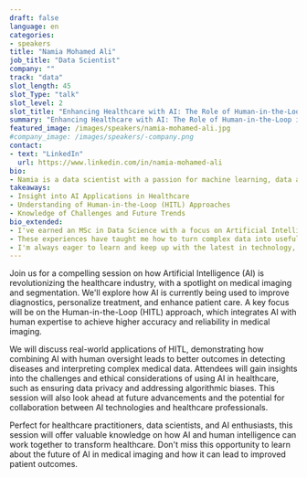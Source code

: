 ```yaml
---
draft: false
language: en
categories:
- speakers
title: "Namia Mohamed Ali"
job_title: "Data Scientist"
company: ""
track: "data"
slot_length: 45
slot_Type: "talk"
slot_level: 2
slot_title: "Enhancing Healthcare with AI: The Role of Human-in-the-Loop in Medical Imaging"
summary: "Enhancing Healthcare with AI: The Role of Human-in-the-Loop in Medical Imaging"
featured_image: /images/speakers/namia-mohamed-ali.jpg
#company_image: /images/speakers/-company.png
contact:
- text: "LinkedIn"
  url: https://www.linkedin.com/in/namia-mohamed-ali
bio:
- Namia is a data scientist with a passion for machine learning, data analysis, and all things AI. She's currently working on her M.Sc. in Data Science, focusing on Artificial Intelligence, at the University of Exeter. She loves diving into NLP, Computer Vision, and experimenting with Large Language Models.
takeaways:
- Insight into AI Applications in Healthcare
- Understanding of Human-in-the-Loop (HITL) Approaches
- Knowledge of Challenges and Future Trends
bio_extended: 
- I've earned an MSc in Data Science with a focus on Artificial Intelligence, where I had the chance to work on exciting projects, like using hybrid intelligence for medical image segmentation. I have also collaborated with HSBC, developing AI-driven productivity solutions at hackathons. My recent experience includes participating as a facilitator in the Data Study Groups organized by the Defence Data Research Centre, where I worked on challenges related to synthetic data generation for machine learning in the Intelligence, Surveillance, and Reconnaissance (ISR) domain.
- These experiences have taught me how to turn complex data into useful insights that can make a real difference in both business and academic settings.
- I'm always eager to learn and keep up with the latest in technology, which is why I've earned certifications from NASSCOM and Cutshort. I'm driven by a curiosity for data and a genuine desire to use technology to make a positive impact. I'm excited about using my skills to help make data-driven decisions and come up with innovative solutions!
---
```


Join us for a compelling session on how Artificial Intelligence (AI) is revolutionizing the healthcare industry, with a spotlight on medical imaging and segmentation. We'll explore how AI is currently being used to improve diagnostics, personalize treatment, and enhance patient care. A key focus will be on the Human-in-the-Loop (HITL) approach, which integrates AI with human expertise to achieve higher accuracy and reliability in medical imaging.

We will discuss real-world applications of HITL, demonstrating how combining AI with human oversight leads to better outcomes in detecting diseases and interpreting complex medical data. Attendees will gain insights into the challenges and ethical considerations of using AI in healthcare, such as ensuring data privacy and addressing algorithmic biases. This session will also look ahead at future advancements and the potential for collaboration between AI technologies and healthcare professionals.

Perfect for healthcare practitioners, data scientists, and AI enthusiasts, this session will offer valuable knowledge on how AI and human intelligence can work together to transform healthcare. Don't miss this opportunity to learn about the future of AI in medical imaging and how it can lead to improved patient outcomes.